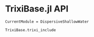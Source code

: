 # TrixiBase.jl API

```@meta
CurrentModule = DispersiveShallowWater
```

```@docs
TrixiBase.trixi_include
```